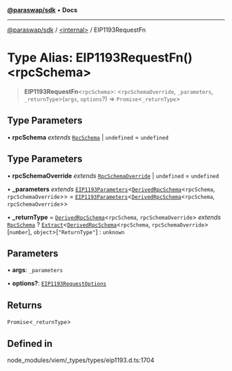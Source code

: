 [**@paraswap/sdk**](../../README.md) • **Docs**

***

[@paraswap/sdk](../../globals.md) / [\<internal\>](../README.md) / EIP1193RequestFn

# Type Alias: EIP1193RequestFn()\<rpcSchema\>

> **EIP1193RequestFn**\<`rpcSchema`\>: \<`rpcSchemaOverride`, `_parameters`, `_returnType`\>(`args`, `options`?) => `Promise`\<`_returnType`\>

## Type Parameters

• **rpcSchema** *extends* [`RpcSchema`](RpcSchema.md) \| `undefined` = `undefined`

## Type Parameters

• **rpcSchemaOverride** *extends* [`RpcSchemaOverride`](RpcSchemaOverride.md) \| `undefined` = `undefined`

• **_parameters** *extends* [`EIP1193Parameters`](EIP1193Parameters.md)\<[`DerivedRpcSchema`](DerivedRpcSchema.md)\<`rpcSchema`, `rpcSchemaOverride`\>\> = [`EIP1193Parameters`](EIP1193Parameters.md)\<[`DerivedRpcSchema`](DerivedRpcSchema.md)\<`rpcSchema`, `rpcSchemaOverride`\>\>

• **_returnType** = [`DerivedRpcSchema`](DerivedRpcSchema.md)\<`rpcSchema`, `rpcSchemaOverride`\> *extends* [`RpcSchema`](RpcSchema.md) ? [`Extract`](Extract.md)\<[`DerivedRpcSchema`](DerivedRpcSchema.md)\<`rpcSchema`, `rpcSchemaOverride`\>\[`number`\], `object`\>\[`"ReturnType"`\] : `unknown`

## Parameters

• **args**: `_parameters`

• **options?**: [`EIP1193RequestOptions`](EIP1193RequestOptions.md)

## Returns

`Promise`\<`_returnType`\>

## Defined in

node\_modules/viem/\_types/types/eip1193.d.ts:1704
